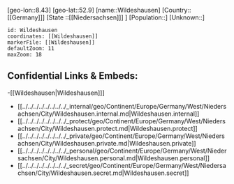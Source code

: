 ﻿---
location: [52.9,8.43]
mapzoom: [7,12] 
mapmarker: city 
type: City
tags:
- geo/City


SpocWebEntityId: 35609
isDeleted: false
confidential: public

---
[geo-lon::8.43]
[geo-lat::52.9]
[name::Wildeshausen]
[Country::[[Germany]]]
[State ::[[Niedersachsen]]] ]
[Population::]
[Unknown::]


```leaflet
id: Wildeshausen
coordinates: [[Wildeshausen]]
markerFile: [[Wildeshausen]]
defaultZoom: 11 
maxZoom: 18
```


## Confidential Links & Embeds: 
-[[Wildeshausen|Wildeshausen]]] 
- [[../../../../../../../../_internal/geo/Continent/Europe/Germany/West/Niedersachsen/City/Wildeshausen.internal.md|Wildeshausen.internal]] 
- [[../../../../../../../../_protect/geo/Continent/Europe/Germany/West/Niedersachsen/City/Wildeshausen.protect.md|Wildeshausen.protect]] 
- [[../../../../../../../../_private/geo/Continent/Europe/Germany/West/Niedersachsen/City/Wildeshausen.private.md|Wildeshausen.private]] 
- [[../../../../../../../../_personal/geo/Continent/Europe/Germany/West/Niedersachsen/City/Wildeshausen.personal.md|Wildeshausen.personal]] 
- [[../../../../../../../../_secret/geo/Continent/Europe/Germany/West/Niedersachsen/City/Wildeshausen.secret.md|Wildeshausen.secret]] 
